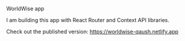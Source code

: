 WorldWise app

I am building this app with React Router and Context API libraries. 

Check out the published version: https://worldwise-qaush.netlify.app
